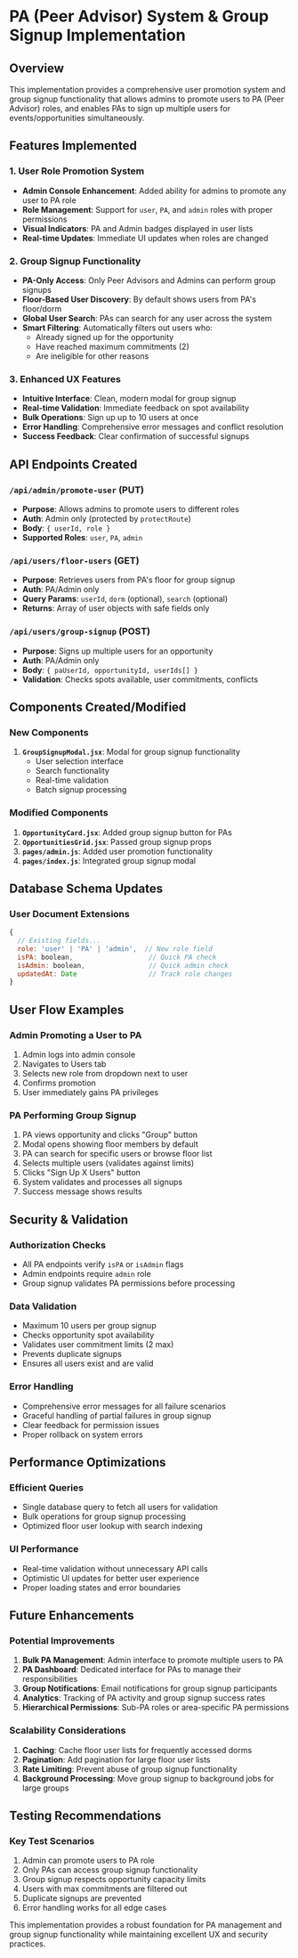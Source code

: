 # PA (Peer Advisor) System & Group Signup Implementation

## Overview
This implementation provides a comprehensive user promotion system and group signup functionality that allows admins to promote users to PA (Peer Advisor) roles, and enables PAs to sign up multiple users for events/opportunities simultaneously.

## Features Implemented

### 1. User Role Promotion System
- **Admin Console Enhancement**: Added ability for admins to promote any user to PA role
- **Role Management**: Support for `user`, `PA`, and `admin` roles with proper permissions
- **Visual Indicators**: PA and Admin badges displayed in user lists
- **Real-time Updates**: Immediate UI updates when roles are changed

### 2. Group Signup Functionality
- **PA-Only Access**: Only Peer Advisors and Admins can perform group signups
- **Floor-Based User Discovery**: By default shows users from PA's floor/dorm
- **Global User Search**: PAs can search for any user across the system
- **Smart Filtering**: Automatically filters out users who:
  - Already signed up for the opportunity
  - Have reached maximum commitments (2)
  - Are ineligible for other reasons

### 3. Enhanced UX Features
- **Intuitive Interface**: Clean, modern modal for group signup
- **Real-time Validation**: Immediate feedback on spot availability
- **Bulk Operations**: Sign up up to 10 users at once
- **Error Handling**: Comprehensive error messages and conflict resolution
- **Success Feedback**: Clear confirmation of successful signups

## API Endpoints Created

### `/api/admin/promote-user` (PUT)
- **Purpose**: Allows admins to promote users to different roles
- **Auth**: Admin only (protected by `protectRoute`)
- **Body**: `{ userId, role }`
- **Supported Roles**: `user`, `PA`, `admin`

### `/api/users/floor-users` (GET)
- **Purpose**: Retrieves users from PA's floor for group signup
- **Auth**: PA/Admin only
- **Query Params**: `userId`, `dorm` (optional), `search` (optional)
- **Returns**: Array of user objects with safe fields only

### `/api/users/group-signup` (POST)
- **Purpose**: Signs up multiple users for an opportunity
- **Auth**: PA/Admin only
- **Body**: `{ paUserId, opportunityId, userIds[] }`
- **Validation**: Checks spots available, user commitments, conflicts

## Components Created/Modified

### New Components
1. **`GroupSignupModal.jsx`**: Modal for group signup functionality
   - User selection interface
   - Search functionality
   - Real-time validation
   - Batch signup processing

### Modified Components
1. **`OpportunityCard.jsx`**: Added group signup button for PAs
2. **`OpportunitiesGrid.jsx`**: Passed group signup props
3. **`pages/admin.js`**: Added user promotion functionality
4. **`pages/index.js`**: Integrated group signup modal

## Database Schema Updates

### User Document Extensions
```javascript
{
  // Existing fields...
  role: 'user' | 'PA' | 'admin',  // New role field
  isPA: boolean,                   // Quick PA check
  isAdmin: boolean,                // Quick admin check
  updatedAt: Date                  // Track role changes
}
```

## User Flow Examples

### Admin Promoting a User to PA
1. Admin logs into admin console
2. Navigates to Users tab
3. Selects new role from dropdown next to user
4. Confirms promotion
5. User immediately gains PA privileges

### PA Performing Group Signup
1. PA views opportunity and clicks "Group" button
2. Modal opens showing floor members by default
3. PA can search for specific users or browse floor list
4. Selects multiple users (validates against limits)
5. Clicks "Sign Up X Users" button
6. System validates and processes all signups
7. Success message shows results

## Security & Validation

### Authorization Checks
- All PA endpoints verify `isPA` or `isAdmin` flags
- Admin endpoints require `admin` role
- Group signup validates PA permissions before processing

### Data Validation
- Maximum 10 users per group signup
- Checks opportunity spot availability
- Validates user commitment limits (2 max)
- Prevents duplicate signups
- Ensures all users exist and are valid

### Error Handling
- Comprehensive error messages for all failure scenarios
- Graceful handling of partial failures in group signup
- Clear feedback for permission issues
- Proper rollback on system errors

## Performance Optimizations

### Efficient Queries
- Single database query to fetch all users for validation
- Bulk operations for group signup processing
- Optimized floor user lookup with search indexing

### UI Performance
- Real-time validation without unnecessary API calls
- Optimistic UI updates for better user experience
- Proper loading states and error boundaries

## Future Enhancements

### Potential Improvements
1. **Bulk PA Management**: Admin interface to promote multiple users to PA
2. **PA Dashboard**: Dedicated interface for PAs to manage their responsibilities
3. **Group Notifications**: Email notifications for group signup participants
4. **Analytics**: Tracking of PA activity and group signup success rates
5. **Hierarchical Permissions**: Sub-PA roles or area-specific PA permissions

### Scalability Considerations
1. **Caching**: Cache floor user lists for frequently accessed dorms
2. **Pagination**: Add pagination for large floor user lists
3. **Rate Limiting**: Prevent abuse of group signup functionality
4. **Background Processing**: Move group signup to background jobs for large groups

## Testing Recommendations

### Key Test Scenarios
1. Admin can promote users to PA role
2. Only PAs can access group signup functionality
3. Group signup respects opportunity capacity limits
4. Users with max commitments are filtered out
5. Duplicate signups are prevented
6. Error handling works for all edge cases

This implementation provides a robust foundation for PA management and group signup functionality while maintaining excellent UX and security practices.
